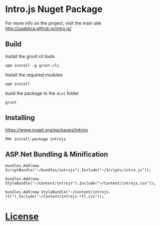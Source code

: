 # Intro.js Nuget Package #

For more info on the project, visit the main site http://usablica.github.io/intro.js/

## Build ##
Install the grunt cli tools

`npm install -g grunt-cli`

Install the required modules

`npm install`

build the package to the `dist` folder

`grunt`

## Installing ##
https://www.nuget.org/packages/introjs

`PM> install-package introjs`

## ASP.Net Bundling & Minification ##

    bundles.Add(new ScriptBundle("~/bundles/introjs").Include("~/Scripts/intro.js"));

    bundles.Add(new StyleBundle("~/Content/introjs").Include("~/Content/introjs.css"));

	bundles.Add(new StyleBundle("~/Content/introjs-rtl").Include("~/Content/introjs-rtl.css"));

[License](LICENSE.txt)
==================
